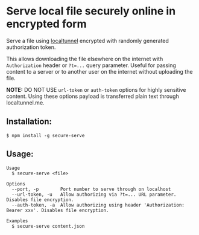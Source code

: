 # Serve local file securely online in encrypted form

Serve a file using [localtunnel](https://github.com/localtunnel/localtunnel) encrypted with randomly generated authorization token.

This allows downloading the file elsewhere on the internet with `Authorization` header or `?t=...` query parameter. Useful for passing content to a server or to another user on the internet without uploading the file.

**NOTE:** DO NOT USE `url-token` or `auth-token` options for highly sensitive content. Using these options payload is transferred plain text through localtunnel.me.

## Installation:

```
$ npm install -g secure-serve
```

## Usage:

```
Usage
  $ secure-serve <file>

Options
  --port, -p        Port number to serve through on localhost
  --url-token, -u   Allow authorizing via ?t=... URL parameter. Disables file encryption.
  --auth-token, -a  Allow authorizing using header 'Authorization: Bearer xxx'. Disables file encryption.

Examples
  $ secure-serve content.json
```
